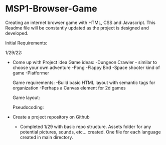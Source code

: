 # MSP1-Browser-Game
Creating an internet browser game with HTML, CSS and Javascript. This Readme file will be constantly updated as the project is designed and developed.

Initial Requirements:

1/29/22:
- Come up with Project idea
    Game ideas:
        -Dungeon Crawler - similar to choose your own adventure
        -Pong
        -Flappy Bird
        -Space shooter kind of game
        -Platformer
        

    Game requirements:
        -Build basic HTML layout with semantic tags for organization
        -Perhaps a Canvas element for 2d games

    Game layout:

    Pseudocoding:

- Create a project repository on Github 
    
    - Completed 1/29 with basic repo structure. Assets folder for any potential pictures, sounds, etc...  created. One file for each language created in main directory.
